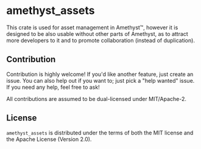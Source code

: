 # amethyst_assets

This crate is used for asset management in Amethyst™, however
it is designed to be also usable without other parts of Amethyst,
as to attract more developers to it and to promote collaboration
(instead of duplication).

## Contribution

Contribution is highly welcome! If you'd like another
feature, just create an issue. You can also help
out if you want to; just pick a "help wanted" issue.
If you need any help, feel free to ask!

All contributions are assumed to be dual-licensed under
MIT/Apache-2.

## License

`amethyst_assets` is distributed under the terms of both the MIT
license and the Apache License (Version 2.0).
